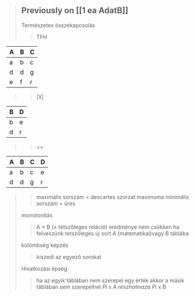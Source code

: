 >Previously on [[1 ea AdatB]]
>---
>Természetes összekapcsolás
>> TFH
>> 
>>
| A   | B   | C   |
| --- | --- | --- |
| a   | b   | c   |
| d   | d   | g   |
| e   | f   | r   |
>>
>>|X|
>>
| B   | D   |
| --- | --- |
| b   | e   |
| d   | r   |
>> ==
>>
| A   | B   | C   | D   |
| --- | --- | --- | --- |
| a   | b   | c   | e   |
| d   | d   | g   | r   |
>> maximális sorszám = descartes szorzat maximuma
>> minimális sorszám = üres
> 
>monotonitás
>>A × B (× tetszőleges reláció) eredménye nem csökken ha felveszünk tetszőleges új sort A (matematikai)vagy B táblába  
>
>külömbség képzés
>>kiszedi az egyező sorokat
>
>Hivatkozási épség
>> ha az egyik táblában nem szerepel egy érték akkor a másik táblában sem szerepelhet
>> *Pi* x A *részhalmaza* *Pi* x B
>
>	


